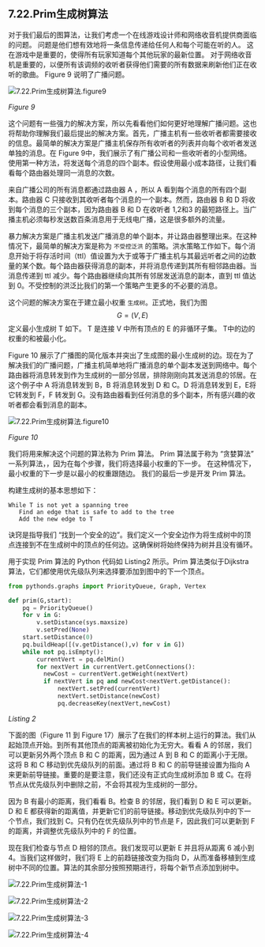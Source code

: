 ## 7.22.Prim生成树算法

对于我们最后的图算法，让我们考虑一个在线游戏设计师和网络收音机提供商面临的问题。 问题是他们想有效地将一条信息传递给任何人和每个可能在听的人。 这在游戏中是重要的，使得所有玩家知道每个其他玩家的最新位置。 对于网络收音机是重要的，以便所有该调频的收听者获得他们需要的所有数据来刷新他们正在收听的歌曲。 Figure 9 说明了广播问题。

![7.22.Prim生成树算法.figure9](assets/7.22.Prim%E7%94%9F%E6%88%90%E6%A0%91%E7%AE%97%E6%B3%95.figure9.png)

*Figure 9*

这个问题有一些强力的解决方案，所以先看看他们如何更好地理解广播问题。这也将帮助你理解我们最后提出的解决方案。首先，广播主机有一些收听者都需要接收的信息。最简单的解决方案是广播主机保存所有收听者的列表并向每个收听者发送单独的消息。在 Figure 9中，我们展示了有广播公司和一些收听者的小型网络。使用第一种方法，将发送每个消息的四个副本。假设使用最小成本路径，让我们看看每个路由器处理同一消息的次数。

来自广播公司的所有消息都通过路由器 A ，所以 A 看到每个消息的所有四个副本。路由器 C 只接收到其收听者每个消息的一个副本。然而，路由器 B 和 D 将收到每个消息的三个副本，因为路由器 B 和 D 在收听者 1,2和3 的最短路径上。当广播主机必须每秒发送数百条消息用于无线电广播，这是很多额外的流量。

暴力解决方案是广播主机发送广播消息的单个副本，并让路由器整理出来。在这种情况下，最简单的解决方案是称为 `不受控泛洪` 的策略。洪水策略工作如下。每个消息开始于将存活时间（ttl）值设置为大于或等于广播主机与其最远听者之间的边数量的某个数。每个路由器获得消息的副本，并将消息传递到其所有相邻路由器。当消息传递到 ttl 减少。每个路由器继续向其所有邻居发送消息的副本，直到 ttl 值达到 0。不受控制的洪泛比我们的第一个策略产生更多的不必要的消息。

这个问题的解决方案在于建立最小权重 `生成树`。正式地，我们为图 $$G=(V,E)$$定义最小生成树 T 如下。 T 是连接 V 中所有顶点的 E 的非循环子集。 T中的边的权重的和被最小化。

Figure 10 展示了广播图的简化版本并突出了生成图的最小生成树的边。现在为了解决我们的广播问题，广播主机简单地将广播消息的单个副本发送到网络中。每个路由器将消息转发到作为生成树的一部分邻居，排除刚刚向其发送消息的邻居。在这个例子中 A 将消息转发到 B，B 将消息转发到 D 和 C。D 将消息转发到 E，E将它转发到 F，F 转发到 G。没有路由器看到任何消息的多个副本，所有感兴趣的收听者都会看到消息的副本。

![7.22.Prim生成树算法.figure10](assets/7.22.Prim%E7%94%9F%E6%88%90%E6%A0%91%E7%AE%97%E6%B3%95.figure10.png)

*Figure 10*

我们将用来解决这个问题的算法称为 Prim 算法。 Prim 算法属于称为 “贪婪算法” 一系列算法，，因为在每个步骤，我们将选择最小权重的下一步。 在这种情况下，最小权重的下一步是以最小的权重跟随边。 我们的最后一步是开发 Prim 算法。

构建生成树的基本思想如下：

```
While T is not yet a spanning tree
   Find an edge that is safe to add to the tree
   Add the new edge to T
```

诀窍是指导我们 “找到一个安全的边”。我们定义一个安全边作为将生成树中的顶点连接到不在生成树中的顶点的任何边。这确保树将始终保持为树并且没有循环。

用于实现 Prim 算法的 Python 代码如 Listing2 所示。Prim 算法类似于Dijkstra 算法，它们都使用优先级队列来选择要添加到图中的下一个顶点。

```python
from pythonds.graphs import PriorityQueue, Graph, Vertex

def prim(G,start):
    pq = PriorityQueue()
    for v in G:
        v.setDistance(sys.maxsize)
        v.setPred(None)
    start.setDistance(0)
    pq.buildHeap([(v.getDistance(),v) for v in G])
    while not pq.isEmpty():
        currentVert = pq.delMin()
        for nextVert in currentVert.getConnections():
          newCost = currentVert.getWeight(nextVert)
          if nextVert in pq and newCost<nextVert.getDistance():
              nextVert.setPred(currentVert)
              nextVert.setDistance(newCost)
              pq.decreaseKey(nextVert,newCost)
```

*Listing 2*

下面的图（Figure 11 到 Figure 17）展示了在我们的样本树上运行的算法。我们从起始顶点开始。到所有其他顶点的距离被初始化为无穷大。看看 A 的邻居，我们可以更新另外两个顶点 B 和 C 的距离，因为通过 A 到 B 和 C 的距离小于无限。这将 B 和 C 移动到优先级队列的前面。通过将 B 和 C 的前导链接设置为指向 A 来更新前导链接。重要的是要注意，我们还没有正式向生成树添加 B 或 C。在将节点从优先级队列中删除之前，不会将其视为生成树的一部分。

因为 B 有最小的距离，我们看看 B。检查 B 的邻居，我们看到 D 和 E 可以更新。D 和 E 都获得新的距离值，并更新它们的前导链接。移动到优先级队列中的下一个节点，我们找到 C。只有仍在优先级队列中的节点是 F，因此我们可以更新到 F 的距离，并调整优先级队列中的 F 的位置。

现在我们检查与节点 D 相邻的顶点。我们发现可以更新 E 并​​且将从距离 6 减小到 4。当我们这样做时，我们将 E 上的前趋链接改变为指向 D，从而准备移植到生成树中不同的位置。算法的其余部分按照预期进行，将每个新节点添加到树中。

![7.22.Prim生成树算法-1](assets/7.22.Prim%E7%94%9F%E6%88%90%E6%A0%91%E7%AE%97%E6%B3%95-1.png)

![7.22.Prim生成树算法-2](assets/7.22.Prim%E7%94%9F%E6%88%90%E6%A0%91%E7%AE%97%E6%B3%95-2.png)

![7.22.Prim生成树算法-3](assets/7.22.Prim%E7%94%9F%E6%88%90%E6%A0%91%E7%AE%97%E6%B3%95-3.png)

![7.22.Prim生成树算法-4](assets/7.22.Prim%E7%94%9F%E6%88%90%E6%A0%91%E7%AE%97%E6%B3%95-4.png)
